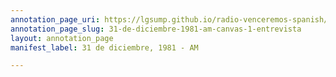 ```yaml
---
annotation_page_uri: https://lgsump.github.io/radio-venceremos-spanish/annotations/31-de-diciembre-1981-am-canvas-1-entrevista.json
annotation_page_slug: 31-de-diciembre-1981-am-canvas-1-entrevista
layout: annotation_page
manifest_label: 31 de diciembre, 1981 - AM

---
```


